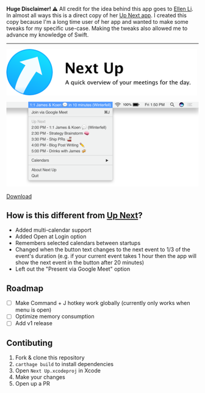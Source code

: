 **Huge Disclaimer! ⚠️** All credit for the idea behind this app goes to [Ellen Li](https://ellen.li). In almost all ways this is a direct copy of her [Up Next app](https://ellen.li/up-next/). I created this copy because I'm a long time user of her app and wanted to make some tweaks for my specific use-case. Making the tweaks also allowed me to advance my knowledge of Swift.

---

<img src="assets/promo.png" width="500px" />

![Top bar with menu showing that display all meetings for the day](assets/preview.png)

[Download](https://github.com/kvendrik/next-up/releases/download/2.1.0-alpha.1/Next.Up.zip)

## How is this different from [Up Next](https://ellen.li/up-next/)?
- Added multi-calendar support
- Added Open at Login option
- Remembers selected calendars between startups
- Changed when the button text changes to the next event to 1/3 of the event's duration (e.g. if your current event takes 1 hour then the app will show the next event in the button after 20 minutes)
- Left out the "Present via Google Meet" option

## Roadmap
- [ ] Make Command + J hotkey work globally (currently only works when menu is open)
- [ ] Optimize memory consumption
- [ ] Add v1 release

## Contibuting
1. Fork & clone this repository
1. `carthage build` to install dependencies
1. Open `Next Up.xcodeproj` in Xcode
1. Make your changes
1. Open up a PR
